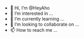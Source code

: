 - 👋 Hi, I’m @HeyAho
- 👀 I’m interested in ...
- 🌱 I’m currently learning ...
- 💞️ I’m looking to collaborate on ...
- 📫 How to reach me ...

<!---
HeyAho/HeyAho is a ✨ special ✨ repository because its `README.md` (this file) appears on your GitHub profile.
You can click the Preview link to take a look at your changes.
--->

